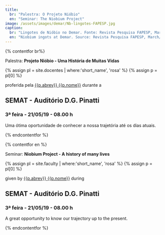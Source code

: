 ```yaml
---
title:
  br: "Palestra: O Projeto Nióbio"
  en: "Seminar: The Niobium Project"
image: /assets/images/demar/Nb-lingotes-FAPESP.jpg
caption:
  br: "Lingotes de Nióbio no Demar. Fonte: Revista Pesquisa FAPESP, Março/2019."
  en: "Niobium ingots at Demar. Source: Revista Pesquisa FAPESP, March/2019."
---
```


{% contentfor br%}

Palestra: **Projeto Nióbio - Uma História de Muitas Vidas**

{% assign pl = site.docentes | where:'short_name', 'rosa' %}
{% assign p = pl[0] %}

proferida pela <a href="{{site.baseurl}}{{p.url}}">{{p.abrev}} {{p.nome}}</a> durante a

## SEMAT - Auditório D.G. Pinatti

### 3ª feira - 21/05/19 - 08.00 h

Uma ótima oportunidade de conhecer a nossa trajetória até os dias atuais.

{% endcontentfor %}

{% contentfor en %}

Seminar: **Niobium Project - A history of many lives**

{% assign pl = site.faculty | where:'short_name', 'rosa' %}
{% assign p = pl[0] %}

given by <a href="{{site.baseurl}}{{p.url}}">{{p.abrev}} {{p.nome}}</a> during

## SEMAT - Auditório D.G. Pinatti

### 3ª feira - 21/05/19 - 08.00 h

A great opportunity to know our trajectory up to the present.

{% endcontentfor %}
